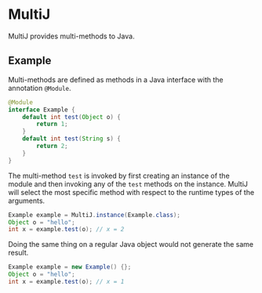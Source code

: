 # MultiJ #
MultiJ provides multi-methods to Java.

## Example ##
Multi-methods are defined as methods in a Java interface with the annotation `@Module`.
```java
@Module
interface Example {
    default int test(Object o) {
        return 1;
    }
    default int test(String s) {
        return 2;
    }
}
```
The multi-method `test` is invoked by first creating an instance of the module and then invoking any of the `test` methods on the instance. MultiJ will select the most specific method with respect to the runtime types of the arguments.
```java
Example example = MultiJ.instance(Example.class);
Object o = "hello";
int x = example.test(o); // x = 2
```
Doing the same thing on a regular Java object would not generate the same result.
```java
Example example = new Example() {};
Object o = "hello";
int x = example.test(o); // x = 1
```